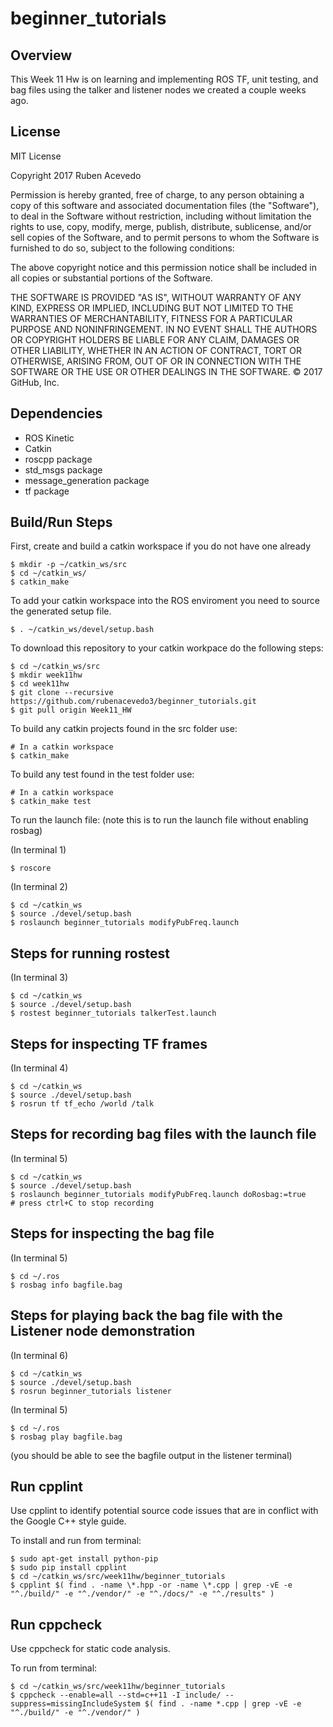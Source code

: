 # beginner_tutorials

## Overview

This Week 11 Hw is on learning and implementing ROS TF, unit testing, and bag files using the talker and listener nodes we created a couple weeks ago.

## License

MIT License

Copyright 2017 Ruben Acevedo 

Permission is hereby granted, free of charge, to any person obtaining a copy of this software and associated documentation files (the "Software"), to deal in the Software without restriction, including without limitation the rights to use, copy, modify, merge, publish, distribute, sublicense, and/or sell copies of the Software, and to permit persons to whom the Software is furnished to do so, subject to the following conditions:

The above copyright notice and this permission notice shall be included in all copies or substantial portions of the Software.

THE SOFTWARE IS PROVIDED "AS IS", WITHOUT WARRANTY OF ANY KIND, EXPRESS OR IMPLIED, INCLUDING BUT NOT LIMITED TO THE WARRANTIES OF MERCHANTABILITY, FITNESS FOR A PARTICULAR PURPOSE AND NONINFRINGEMENT. IN NO EVENT SHALL THE AUTHORS OR COPYRIGHT HOLDERS BE LIABLE FOR ANY CLAIM, DAMAGES OR OTHER LIABILITY, WHETHER IN AN ACTION OF CONTRACT, TORT OR OTHERWISE, ARISING FROM, OUT OF OR IN CONNECTION WITH THE SOFTWARE OR THE USE OR OTHER DEALINGS IN THE SOFTWARE.
© 2017 GitHub, Inc.

## Dependencies

* ROS Kinetic
* Catkin
* roscpp package
* std_msgs package
* message_generation package
* tf package

## Build/Run Steps

First, create and build a catkin workspace if you do not have one already

```
$ mkdir -p ~/catkin_ws/src
$ cd ~/catkin_ws/
$ catkin_make
```

To add your catkin workspace into the ROS enviroment you need to source the generated setup file.

```
$ . ~/catkin_ws/devel/setup.bash
```

To download this repository to your catkin workpace do the following steps:

```
$ cd ~/catkin_ws/src
$ mkdir week11hw
$ cd week11hw
$ git clone --recursive https://github.com/rubenacevedo3/beginner_tutorials.git
$ git pull origin Week11_HW
```

To build any catkin projects found in the src folder use: 
```
# In a catkin workspace
$ catkin_make
```

To build any test found in the test folder use: 
```
# In a catkin workspace
$ catkin_make test
```

To run the launch file:
(note this is to run the launch file without enabling rosbag)

(In terminal 1)
```
$ roscore
```

(In terminal 2)
```
$ cd ~/catkin_ws
$ source ./devel/setup.bash
$ roslaunch beginner_tutorials modifyPubFreq.launch
```
## Steps for running rostest
(In terminal 3)
```
$ cd ~/catkin_ws
$ source ./devel/setup.bash
$ rostest beginner_tutorials talkerTest.launch
```
## Steps for inspecting TF frames

(In terminal 4)
```
$ cd ~/catkin_ws
$ source ./devel/setup.bash
$ rosrun tf tf_echo /world /talk
```

## Steps for recording bag files with the launch file

(In terminal 5)
```
$ cd ~/catkin_ws
$ source ./devel/setup.bash
$ roslaunch beginner_tutorials modifyPubFreq.launch doRosbag:=true
# press ctrl+C to stop recording 
```
## Steps for inspecting the bag file

(In terminal 5)
```
$ cd ~/.ros
$ rosbag info bagfile.bag
```

## Steps for playing back the bag file with the Listener node demonstration

(In terminal 6)
```
$ cd ~/catkin_ws
$ source ./devel/setup.bash
$ rosrun beginner_tutorials listener 
```

(In terminal 5)
```
$ cd ~/.ros
$ rosbag play bagfile.bag
```
(you should be able to see the bagfile output in the listener terminal)

## Run cpplint 

Use cpplint to identify potential source code issues that are in conflict with the Google C++ style guide. 

To install and run from terminal:

```
$ sudo apt-get install python-pip
$ sudo pip install cpplint
$ cd ~/catkin_ws/src/week11hw/beginner_tutorials
$ cpplint $( find . -name \*.hpp -or -name \*.cpp | grep -vE -e "^./build/" -e "^./vendor/" -e "^./docs/" -e "^./results" )
```

## Run cppcheck 

Use cppcheck for static code analysis.

To run from terminal:

```
$ cd ~/catkin_ws/src/week11hw/beginner_tutorials
$ cppcheck --enable=all --std=c++11 -I include/ --suppress=missingIncludeSystem $( find . -name *.cpp | grep -vE -e "^./build/" -e "^./vendor/" )
```
